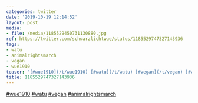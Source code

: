 ```yaml
---
categories: twitter
date: '2019-10-19 12:14:52'
layout: post
media:
- file: /media/1185529450731130880.jpg
ref: https://twitter.com/schwarzlichtwue/status/1185529747327143936
tags:
- watu
- animalrightsmarch
- vegan
- wue1910
teaser: '[#wue1910](/t/wue1910) [#watu](/t/watu) [#vegan](/t/vegan) [#animalrightsmarch](/t/animalrightsmarch) '
title: 1185529747327143936
---
```

[#wue1910](/t/wue1910) [#watu](/t/watu) [#vegan](/t/vegan) [#animalrightsmarch](/t/animalrightsmarch) 